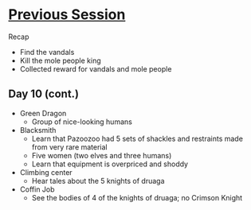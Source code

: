 # [Previous Session](2020-01-06.md)

Recap

- Find the vandals
- Kill the mole people king
- Collected reward for vandals and mole people

## Day 10 (cont.)

- Green Dragon
  - Group of nice-looking humans
- Blacksmith
  - Learn that Pazoozoo had 5 sets of shackles and restraints made from very rare material
  - Five women (two elves and three humans)
  - Learn that equipment is overpriced and shoddy
- Climbing center
  - Hear tales about the 5 knights of druaga
- Coffin Job
  - See the bodies of 4 of the knights of druaga; no Crimson Knight
